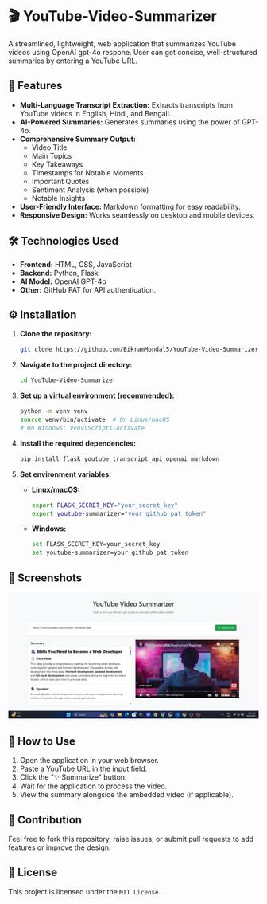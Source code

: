 # 🎬 YouTube-Video-Summarizer

A streamlined, lightweight, web application that summarizes YouTube videos using OpenAI gpt-4o respone. User can get concise, well-structured summaries by entering a YouTube URL.

## 🌟 Features

-   **Multi-Language Transcript Extraction:** Extracts transcripts from YouTube videos in English, Hindi, and Bengali.
-   **AI-Powered Summaries:** Generates summaries using the power of GPT-4o.
-   **Comprehensive Summary Output:**
    -   Video Title
    -   Main Topics
    -   Key Takeaways
    -   Timestamps for Notable Moments
    -   Important Quotes
    -   Sentiment Analysis (when possible)
    -   Notable Insights
-   **User-Friendly Interface:**  Markdown formatting for easy readability.
-   **Responsive Design:**  Works seamlessly on desktop and mobile devices.

## 🛠️ Technologies Used

-   **Frontend:** HTML, CSS, JavaScript
-   **Backend:** Python, Flask
-   **AI Model:** OpenAI GPT-4o
-   **Other:**  GitHub PAT for API authentication.

## ⚙️ Installation

1.  **Clone the repository:**
    ```bash
    git clone https://github.com/BikramMondal5/YouTube-Video-Summarizer.git
    ```
2.  **Navigate to the project directory:**
    ```bash
    cd YouTube-Video-Summarizer
    ```
3.  **Set up a virtual environment (recommended):**
    ```bash
    python -m venv venv
    source venv/bin/activate  # On Linux/macOS
    # On Windows: venv\Scripts\activate
    ```
4.  **Install the required dependencies:**
    ```bash
    pip install flask youtube_transcript_api openai markdown
    ```
5.  **Set environment variables:**

    -   **Linux/macOS:**
        ```bash
        export FLASK_SECRET_KEY="your_secret_key"
        export youtube-summarizer="your_github_pat_token"
        ```
    -   **Windows:**
        ```bash
        set FLASK_SECRET_KEY=your_secret_key
        set youtube-summarizer=your_github_pat_token
        ```

## 📸 Screenshots

![YouTube Video Summarizer Screenshot](screenshot.jpeg)

## 🚀 How to Use

1.  Open the application in your web browser.
2.  Paste a YouTube URL in the input field.
3.  Click the "✨ Summarize" button.
4.  Wait for the application to process the video.
5.  View the summary alongside the embedded video (if applicable).

## 🤝 Contribution

Feel free to fork this repository, raise issues, or submit pull requests to add features or improve the design.

## 📜 License

This project is licensed under the `MIT License`.
